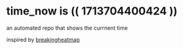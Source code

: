 # time_now is (( 1713704400424 ))

an automated repo that shows the currnent time

inspired by [breakingheatmap](https://github.com/breakingheatmap/breakingheatmap)